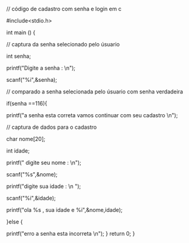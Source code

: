 // código de cadastro com senha e login em c

#include<stdio.h>

int main () {

// captura da senha selecionado pelo úsuario

int senha;

printf("Digite a  senha : \n");

scanf("%i",&senha);

// comparado a senha selecionada pelo úsuario com senha verdadeira

if(senha ==116){

printf("a senha esta correta vamos continuar com seu cadastro \n");

// captura de dados para o cadastro
	
 char nome[20];
	
 int idade;

 printf(" digite seu nome : \n");
	
 scanf("%s",&nome);
	
	
 printf("digite sua idade : \n ");
	
 scanf("%i",&idade);
	
	
 printf("ola %s , sua idade e %i",&nome,idade);

}else {

printf("erro a senha esta incorreta \n");
}
	return 0;
 }
